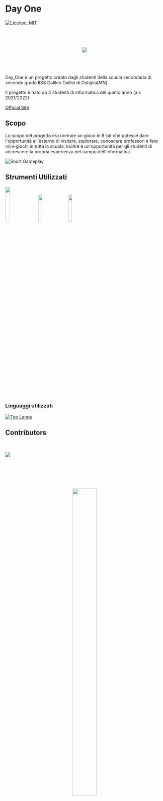 ﻿# Day One
 [![License: MIT](https://img.shields.io/badge/License-MIT-yellow.svg)](https://opensource.org/licenses/MIT)

<p align="center" style="margin: 70px">
  <img src="https://github.com/matthewexe/matthewexe.github.io/blob/master/assets/images/dayone-title.png?raw=true"/>
</p>


Day_One è un progetto creato dagli studenti della scuola secondaria di secondo grado IISS Galileo Galilei di Ostiglia(MN).

Il progetto è nato da 4 studenti di informatica del quinto anno (a.s 2021/2022).

[Official Site](https://matthewexe.github.io)

## Scopo

Lo scopo del progetto era ricreare un gioco in 8-bit che potesse dare l'opportunità all'esterno di visitare, esplorare, conoscere professori e fare mini-giochi in tutta la scuola. Inoltre è un'opportunità per gli studenti di accrescere la propria esperienza nel campo dell'informatica.

![Short Gameplay](https://github.com/matthewexe/matthewexe.github.io/blob/master/assets/images/gifs/vid1.gif?raw=true)

## Strumenti Utilizzati

[<img class="img-fluid" src="https://assets.stickpng.com/images/62e131b97fe3599fdd46ecb1.png" width=17% style="margin: 0; padding: 0;">](https://unity.com/)&nbsp;&nbsp;&nbsp;&nbsp;
[<img class="img-fluid" src="https://visualstudio.microsoft.com/wp-content/uploads/2021/10/Product-Icon.svg" width=15%>](https://visualstudio.microsoft.com/)&nbsp;&nbsp;&nbsp;&nbsp;
[<img class="img-fluid" src="https://upload.wikimedia.org/wikipedia/commons/thumb/4/45/The_GIMP_icon_-_gnome.svg/1024px-The_GIMP_icon_-_gnome.svg.png" width=15%>](https://www.gimp.org/)&nbsp;&nbsp;&nbsp;&nbsp;

### Linguaggi utilizzati

[![Top Langs](https://github-readme-stats.vercel.app/api/top-langs/?username=matthewexe&show_icons=true&theme=transparent&layout=donut)](https://github.com/matthewexe/github-readme-stats)

## Contributors

<br />

[<img src = "https://contrib.rocks/image?repo=matthewexe/Day_One"/>](https://github.com/matthewexe/Day_One/graphs/contributors)

<p align="center" style="margin: 100px">
  <img src="https://github.com/matthewexe/matthewexe.github.io/blob/master/assets/images/abba-title.png?raw=true" width="50%"/>
</p>
